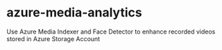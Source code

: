 # azure-media-analytics
Use Azure Media Indexer and Face Detector to enhance recorded videos stored in Azure Storage Account
